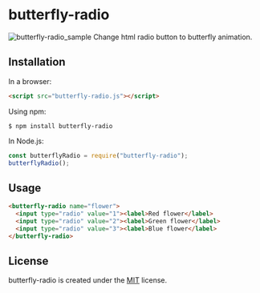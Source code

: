 # butterfly-radio
![butterfly-radio_sample](https://user-images.githubusercontent.com/45185896/56851104-4a7f6180-6946-11e9-8e55-cef55680bd2f.gif)
Change html radio button to butterfly animation.

## Installation
In a browser:
```html
<script src="butterfly-radio.js"></script>
```

Using npm:
```shell
$ npm install butterfly-radio
```

In Node.js:
```javascript
const butterflyRadio = require("butterfly-radio");
butterflyRadio();
```

## Usage
```html
<butterfly-radio name="flower">
  <input type="radio" value="1"><label>Red flower</label>
  <input type="radio" value="2"><label>Green flower</label>
  <input type="radio" value="3"><label>Blue flower</label>
</butterfly-radio>
```

## License
butterfly-radio is created under the [MIT](https://opensource.org/licenses/MIT) license.
